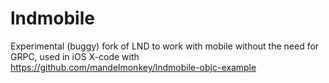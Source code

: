 # lndmobile
Experimental (buggy) fork of LND to work with mobile without the need for GRPC, 
used in iOS X-code with https://github.com/mandelmonkey/lndmobile-objc-example 
